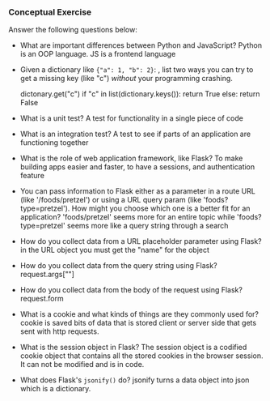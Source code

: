 ### Conceptual Exercise

Answer the following questions below:

- What are important differences between Python and JavaScript?
  Python is an OOP language. JS is a frontend language

- Given a dictionary like ``{"a": 1, "b": 2}``: , list two ways you
  can try to get a missing key (like "c") *without* your programming
  crashing. 

    dictonary.get("c")
    if "c" in list(dictionary.keys()):
      return True
    else:
      return False 
- What is a unit test?
  A test for functionality in a single piece of code

- What is an integration test?
  A test to see if parts of an application are functioning together

- What is the role of web application framework, like Flask?
  To make building apps easier and faster, to have a sessions, and authentication feature

- You can pass information to Flask either as a parameter in a route URL
  (like '/foods/pretzel') or using a URL query param (like
  'foods?type=pretzel'). How might you choose which one is a better fit
  for an application?
  'foods/pretzel' seems more for an entire topic while 'foods?type=pretzel' seems more like a query string through a search

- How do you collect data from a URL placeholder parameter using Flask?
   in the URL object you must get the "name" for the object

- How do you collect data from the query string using Flask?
   request.args[""] 

- How do you collect data from the body of the request using Flask?
   request.form  

- What is a cookie and what kinds of things are they commonly used for?
  cookie is saved bits of data that is stored client or server side that gets sent with http requests. 

- What is the session object in Flask?
  The session object is a codified cookie object that contains all the stored cookies in the browser session. It can not be modified and is in code.

- What does Flask's `jsonify()` do?
  jsonify turns a data object into json which is a dictionary.
